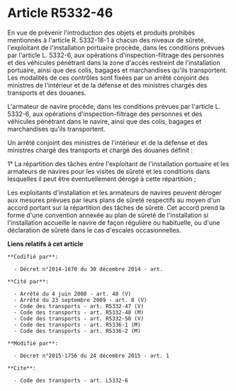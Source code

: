# Article R5332-46

En vue de prévenir l'introduction des objets et produits prohibés mentionnés à l'article R. 5332-18-1 à chacun des niveaux de
sûreté, l'exploitant de l'installation portuaire procède, dans les conditions prévues par l'article L. 5332-6, aux opérations
d'inspection-filtrage  des personnes et des véhicules pénétrant dans la zone d'accès restreint de l'installation portuaire,
ainsi que des colis, bagages et marchandises qu'ils transportent. Les modalités de ces contrôles sont fixées par un arrêté
conjoint des ministres de l'intérieur et de la défense et des ministres chargés des transports et des douanes. 

L'armateur de navire procède, dans les conditions prévues par l'article L. 5332-6, aux opérations d'inspection-filtrage  des
personnes et des véhicules pénétrant dans le navire, ainsi que des colis, bagages et marchandises qu'ils transportent. 

Un arrêté conjoint des ministres de l'intérieur et de la défense et des ministres chargé des transports et chargé des douanes
définit : 

1° La répartition des tâches entre l'exploitant de l'installation portuaire et les armateurs de navires pour les visites de
sûreté et les conditions dans lesquelles il peut être éventuellement dérogé à cette répartition ; 

Les exploitants d'installation et les armateurs de navires peuvent déroger aux mesures prévues par leurs plans de sûreté
respectifs au moyen d'un accord portant sur la répartition des tâches de sûreté. Cet accord prend la forme d'une convention
annexée au plan de sûreté de l'installation si l'installation accueille le navire de façon régulière ou habituelle, ou d'une
déclaration de sûreté dans le cas d'escales occasionnelles.

**Liens relatifs à cet article**

	**Codifié par**:

	  - Décret n°2014-1670 du 30 décembre 2014 - art.

	**Cité par**:

	  - Arrêté du 4 juin 2008 - art. 48 (V)
	  - Arrêté du 23 septembre 2009 - art. 8 (V)
	  - Code des transports - art. R5332-47 (V)
	  - Code des transports - art. R5332-48 (M)
	  - Code des transports - art. R5332-50 (V)
	  - Code des transports - art. R5336-1 (M)
	  - Code des transports - art. R5336-2 (M)

	**Modifié par**:

	  - Décret n°2015-1756 du 24 décembre 2015 - art. 1

	**Cite**:

	  - Code des transports - art. L5332-6
